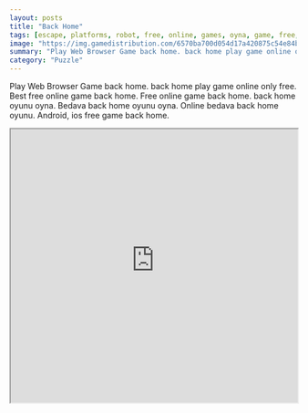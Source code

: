 ```yaml
---
layout: posts
title: "Back Home"
tags: [escape, platforms, robot, free, online, games, oyna, game, free, games, play, play, games]
image: "https://img.gamedistribution.com/6570ba700d054d17a420875c54e84bb0-512x384.jpeg"
summary: "Play Web Browser Game back home. back home play game online only free. Best free online game back home. Free online game back home. back home oyunu oyna. Bedava back home oyunu oyna. Online bedava back home oyunu. Android, ios free game back home."
category: "Puzzle"
---
```


Play Web Browser Game back home. back home play game online only free. Best free online game back home. Free online game back home. back home oyunu oyna. Bedava back home oyunu oyna. Online bedava back home oyunu. Android, ios free game back home.

<iframe width="100%" height="480px;" src="https://html5.gamedistribution.com/6570ba700d054d17a420875c54e84bb0/"></iframe>